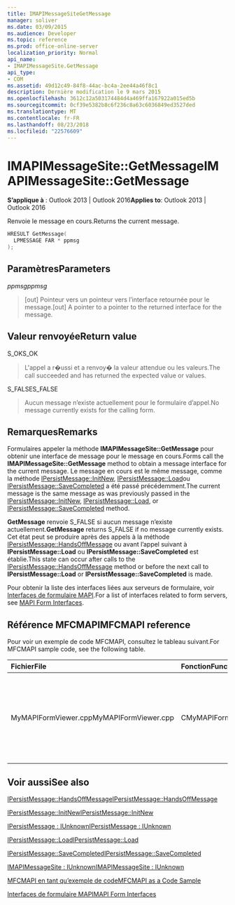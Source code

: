 ```yaml
---
title: IMAPIMessageSiteGetMessage
manager: soliver
ms.date: 03/09/2015
ms.audience: Developer
ms.topic: reference
ms.prod: office-online-server
localization_priority: Normal
api_name:
- IMAPIMessageSite.GetMessage
api_type:
- COM
ms.assetid: 49d12c49-84f8-44ac-bc4a-2ee44a46f8c1
description: Dernière modification le 9 mars 2015
ms.openlocfilehash: 3612c12a503174484d4a469ffa167922a015ed5b
ms.sourcegitcommit: 0cf39e5382b8c6f236c8a63c6036849ed3527ded
ms.translationtype: MT
ms.contentlocale: fr-FR
ms.lasthandoff: 08/23/2018
ms.locfileid: "22576609"
---
```

# <a name="imapimessagesitegetmessage"></a><span data-ttu-id="6b59e-103">IMAPIMessageSite::GetMessage</span><span class="sxs-lookup"><span data-stu-id="6b59e-103">IMAPIMessageSite::GetMessage</span></span>

  
  
<span data-ttu-id="6b59e-104">**S’applique à** : Outlook 2013 | Outlook 2016</span><span class="sxs-lookup"><span data-stu-id="6b59e-104">**Applies to**: Outlook 2013 | Outlook 2016</span></span> 
  
<span data-ttu-id="6b59e-105">Renvoie le message en cours.</span><span class="sxs-lookup"><span data-stu-id="6b59e-105">Returns the current message.</span></span>
  
```cpp
HRESULT GetMessage(
  LPMESSAGE FAR * ppmsg
);
```

## <a name="parameters"></a><span data-ttu-id="6b59e-106">Paramètres</span><span class="sxs-lookup"><span data-stu-id="6b59e-106">Parameters</span></span>

 <span data-ttu-id="6b59e-107">_ppmsg_</span><span class="sxs-lookup"><span data-stu-id="6b59e-107">_ppmsg_</span></span>
  
> <span data-ttu-id="6b59e-108">[out] Pointeur vers un pointeur vers l’interface retournée pour le message.</span><span class="sxs-lookup"><span data-stu-id="6b59e-108">[out] A pointer to a pointer to the returned interface for the message.</span></span>
    
## <a name="return-value"></a><span data-ttu-id="6b59e-109">Valeur renvoyée</span><span class="sxs-lookup"><span data-stu-id="6b59e-109">Return value</span></span>

<span data-ttu-id="6b59e-110">S_OK</span><span class="sxs-lookup"><span data-stu-id="6b59e-110">S_OK</span></span> 
  
> <span data-ttu-id="6b59e-111">L'appel a r�ussi et a renvoy� la valeur attendue ou les valeurs.</span><span class="sxs-lookup"><span data-stu-id="6b59e-111">The call succeeded and has returned the expected value or values.</span></span>
    
<span data-ttu-id="6b59e-112">S_FALSE</span><span class="sxs-lookup"><span data-stu-id="6b59e-112">S_FALSE</span></span> 
  
> <span data-ttu-id="6b59e-113">Aucun message n’existe actuellement pour le formulaire d’appel.</span><span class="sxs-lookup"><span data-stu-id="6b59e-113">No message currently exists for the calling form.</span></span>
    
## <a name="remarks"></a><span data-ttu-id="6b59e-114">Remarques</span><span class="sxs-lookup"><span data-stu-id="6b59e-114">Remarks</span></span>

<span data-ttu-id="6b59e-115">Formulaires appeler la méthode **IMAPIMessageSite::GetMessage** pour obtenir une interface de message pour le message en cours.</span><span class="sxs-lookup"><span data-stu-id="6b59e-115">Forms call the **IMAPIMessageSite::GetMessage** method to obtain a message interface for the current message.</span></span> <span data-ttu-id="6b59e-116">Le message en cours est le même message, comme la méthode [IPersistMessage::InitNew](ipersistmessage-initnew.md), [IPersistMessage::Load](ipersistmessage-load.md)ou [IPersistMessage::SaveCompleted](ipersistmessage-savecompleted.md) a été passé précédemment.</span><span class="sxs-lookup"><span data-stu-id="6b59e-116">The current message is the same message as was previously passed in the [IPersistMessage::InitNew](ipersistmessage-initnew.md), [IPersistMessage::Load](ipersistmessage-load.md), or [IPersistMessage::SaveCompleted](ipersistmessage-savecompleted.md) method.</span></span> 
  
 <span data-ttu-id="6b59e-117">**GetMessage** renvoie S_FALSE si aucun message n’existe actuellement.</span><span class="sxs-lookup"><span data-stu-id="6b59e-117">**GetMessage** returns S_FALSE if no message currently exists.</span></span> <span data-ttu-id="6b59e-118">Cet état peut se produire après des appels à la méthode [IPersistMessage::HandsOffMessage](ipersistmessage-handsoffmessage.md) ou avant l’appel suivant à **IPersistMessage::Load** ou **IPersistMessage::SaveCompleted** est établie.</span><span class="sxs-lookup"><span data-stu-id="6b59e-118">This state can occur after calls to the [IPersistMessage::HandsOffMessage](ipersistmessage-handsoffmessage.md) method or before the next call to **IPersistMessage::Load** or **IPersistMessage::SaveCompleted** is made.</span></span> 
  
<span data-ttu-id="6b59e-119">Pour obtenir la liste des interfaces liées aux serveurs de formulaire, voir [Interfaces de formulaire MAPI](mapi-form-interfaces.md).</span><span class="sxs-lookup"><span data-stu-id="6b59e-119">For a list of interfaces related to form servers, see [MAPI Form Interfaces](mapi-form-interfaces.md).</span></span>
  
## <a name="mfcmapi-reference"></a><span data-ttu-id="6b59e-120">Référence MFCMAPI</span><span class="sxs-lookup"><span data-stu-id="6b59e-120">MFCMAPI reference</span></span>

<span data-ttu-id="6b59e-121">Pour voir un exemple de code MFCMAPI, consultez le tableau suivant.</span><span class="sxs-lookup"><span data-stu-id="6b59e-121">For MFCMAPI sample code, see the following table.</span></span>
  
|<span data-ttu-id="6b59e-122">**Fichier**</span><span class="sxs-lookup"><span data-stu-id="6b59e-122">**File**</span></span>|<span data-ttu-id="6b59e-123">**Fonction**</span><span class="sxs-lookup"><span data-stu-id="6b59e-123">**Function**</span></span>|<span data-ttu-id="6b59e-124">**Commentaire**</span><span class="sxs-lookup"><span data-stu-id="6b59e-124">**Comment**</span></span>|
|:-----|:-----|:-----|
|<span data-ttu-id="6b59e-125">MyMAPIFormViewer.cpp</span><span class="sxs-lookup"><span data-stu-id="6b59e-125">MyMAPIFormViewer.cpp</span></span>  <br/> |<span data-ttu-id="6b59e-126">CMyMAPIFormViewer::GetSession</span><span class="sxs-lookup"><span data-stu-id="6b59e-126">CMyMAPIFormViewer::GetSession</span></span>  <br/> |<span data-ttu-id="6b59e-127">MFCMAPI utilise la méthode **IMAPIMessageSite::GetMessage** pour renvoyer le pointeur de message actuellement mis en cache, s’il est disponible.</span><span class="sxs-lookup"><span data-stu-id="6b59e-127">MFCMAPI uses the **IMAPIMessageSite::GetMessage** method to return the currently cached message pointer, if it is available.</span></span>  <br/> |
   
## <a name="see-also"></a><span data-ttu-id="6b59e-128">Voir aussi</span><span class="sxs-lookup"><span data-stu-id="6b59e-128">See also</span></span>



[<span data-ttu-id="6b59e-129">IPersistMessage::HandsOffMessage</span><span class="sxs-lookup"><span data-stu-id="6b59e-129">IPersistMessage::HandsOffMessage</span></span>](ipersistmessage-handsoffmessage.md)
  
[<span data-ttu-id="6b59e-130">IPersistMessage::InitNew</span><span class="sxs-lookup"><span data-stu-id="6b59e-130">IPersistMessage::InitNew</span></span>](ipersistmessage-initnew.md)
  
[<span data-ttu-id="6b59e-131">IPersistMessage : IUnknown</span><span class="sxs-lookup"><span data-stu-id="6b59e-131">IPersistMessage : IUnknown</span></span>](ipersistmessageiunknown.md)
  
[<span data-ttu-id="6b59e-132">IPersistMessage::Load</span><span class="sxs-lookup"><span data-stu-id="6b59e-132">IPersistMessage::Load</span></span>](ipersistmessage-load.md)
  
[<span data-ttu-id="6b59e-133">IPersistMessage::SaveCompleted</span><span class="sxs-lookup"><span data-stu-id="6b59e-133">IPersistMessage::SaveCompleted</span></span>](ipersistmessage-savecompleted.md)
  
[<span data-ttu-id="6b59e-134">IMAPIMessageSite : IUnknown</span><span class="sxs-lookup"><span data-stu-id="6b59e-134">IMAPIMessageSite : IUnknown</span></span>](imapimessagesiteiunknown.md)


[<span data-ttu-id="6b59e-135">MFCMAPI en tant qu’exemple de code</span><span class="sxs-lookup"><span data-stu-id="6b59e-135">MFCMAPI as a Code Sample</span></span>](mfcmapi-as-a-code-sample.md)
  
[<span data-ttu-id="6b59e-136">Interfaces de formulaire MAPI</span><span class="sxs-lookup"><span data-stu-id="6b59e-136">MAPI Form Interfaces</span></span>](mapi-form-interfaces.md)

